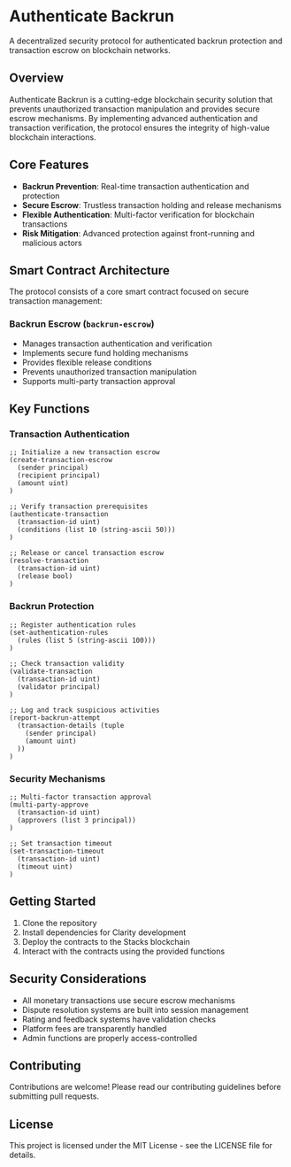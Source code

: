 # Authenticate Backrun

A decentralized security protocol for authenticated backrun protection and transaction escrow on blockchain networks.

## Overview

Authenticate Backrun is a cutting-edge blockchain security solution that prevents unauthorized transaction manipulation and provides secure escrow mechanisms. By implementing advanced authentication and transaction verification, the protocol ensures the integrity of high-value blockchain interactions.

## Core Features

- **Backrun Prevention**: Real-time transaction authentication and protection
- **Secure Escrow**: Trustless transaction holding and release mechanisms
- **Flexible Authentication**: Multi-factor verification for blockchain transactions
- **Risk Mitigation**: Advanced protection against front-running and malicious actors

## Smart Contract Architecture

The protocol consists of a core smart contract focused on secure transaction management:

### Backrun Escrow (`backrun-escrow`)
- Manages transaction authentication and verification
- Implements secure fund holding mechanisms
- Provides flexible release conditions
- Prevents unauthorized transaction manipulation
- Supports multi-party transaction approval

## Key Functions

### Transaction Authentication
```clarity
;; Initialize a new transaction escrow
(create-transaction-escrow 
  (sender principal) 
  (recipient principal) 
  (amount uint)
)

;; Verify transaction prerequisites
(authenticate-transaction 
  (transaction-id uint) 
  (conditions (list 10 (string-ascii 50)))
)

;; Release or cancel transaction escrow
(resolve-transaction 
  (transaction-id uint) 
  (release bool)
)
```

### Backrun Protection
```clarity
;; Register authentication rules
(set-authentication-rules 
  (rules (list 5 (string-ascii 100)))
)

;; Check transaction validity
(validate-transaction 
  (transaction-id uint) 
  (validator principal)
)

;; Log and track suspicious activities
(report-backrun-attempt 
  (transaction-details (tuple 
    (sender principal) 
    (amount uint)
  ))
)
```

### Security Mechanisms
```clarity
;; Multi-factor transaction approval
(multi-party-approve 
  (transaction-id uint) 
  (approvers (list 3 principal))
)

;; Set transaction timeout
(set-transaction-timeout 
  (transaction-id uint) 
  (timeout uint)
)
```

## Getting Started

1. Clone the repository
2. Install dependencies for Clarity development
3. Deploy the contracts to the Stacks blockchain
4. Interact with the contracts using the provided functions

## Security Considerations

- All monetary transactions use secure escrow mechanisms
- Dispute resolution systems are built into session management
- Rating and feedback systems have validation checks
- Platform fees are transparently handled
- Admin functions are properly access-controlled

## Contributing

Contributions are welcome! Please read our contributing guidelines before submitting pull requests.

## License

This project is licensed under the MIT License - see the LICENSE file for details.